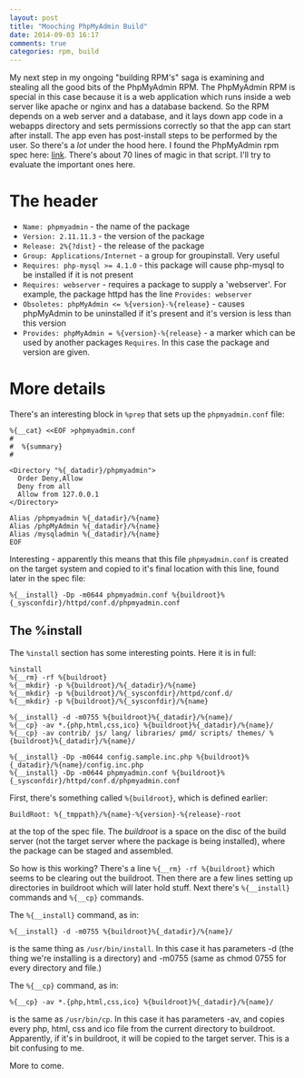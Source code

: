 ```yaml
---
layout: post
title: "Mooching PhpMyAdmin Build"
date: 2014-09-03 16:17
comments: true
categories: rpm, build 
---
```

My next step in my ongoing "building RPM's" saga is examining and stealing all the good bits of the PhpMyAdmin RPM.
The PhpMyAdmin RPM is special in this case because it is a web application which runs inside a web server like apache
or nginx and has a database backend. So the RPM depends on a web server and a database, and it lays down app code in
a webapps directory and sets permissions correctly so that the app can start after install. The app even has post-install
steps to be performed by the user.  So there's a *lot* under the hood here. I found the PhpMyAdmin rpm spec here:
[link](https://github.com/repoforge/rpms/blob/master/specs/phpmyadmin/phpmyadmin.spec). There's about 70 lines of magic in that script. I'll try to evaluate
the important ones here. 
<!-- more -->

# The header

   * `Name: phpmyadmin` - the name of the package
   * `Version: 2.11.11.3` - the version of the package
   * `Release: 2%{?dist}` - the release of the package
   * `Group: Applications/Internet` - a group for groupinstall.  Very useful
   * `Requires: php-mysql >= 4.1.0` - this package will cause php-mysql to be installed if it is not present
   * `Requires: webserver` - requires a package to supply a 'webserver'.  For example, the package httpd has the line `Provides: webserver`
   * `Obsoletes: phpMyAdmin <= %{version}-%{release}` - causes phpMyAdmin to be uninstalled if it's present and it's version is less than this version
   * `Provides: phpMyAdmin = %{version}-%{release}` - a marker which can be used by another packages `Requires`.  In this case the package and version are given.

# More details

There's an interesting block in `%prep` that sets up the `phpmyadmin.conf` file:

```
%{__cat} <<EOF >phpmyadmin.conf
#
#  %{summary}
#

<Directory "%{_datadir}/phpmyadmin">
  Order Deny,Allow
  Deny from all
  Allow from 127.0.0.1
</Directory>

Alias /phpmyadmin %{_datadir}/%{name}
Alias /phpMyAdmin %{_datadir}/%{name}
Alias /mysqladmin %{_datadir}/%{name}
EOF
```

Interesting - apparently this means that this file `phpmyadmin.conf` is created on the target system and copied to it's final location with this line, found
later in the spec file:

```
%{__install} -Dp -m0644 phpmyadmin.conf %{buildroot}%{_sysconfdir}/httpd/conf.d/phpmyadmin.conf
```

## The %install

The `%install` section has some interesting points.  Here it is in full:

```
%install
%{__rm} -rf %{buildroot}
%{__mkdir} -p %{buildroot}/%{_datadir}/%{name}
%{__mkdir} -p %{buildroot}/%{_sysconfdir}/httpd/conf.d/
%{__mkdir} -p %{buildroot}/%{_sysconfdir}/%{name}

%{__install} -d -m0755 %{buildroot}%{_datadir}/%{name}/
%{__cp} -av *.{php,html,css,ico} %{buildroot}%{_datadir}/%{name}/
%{__cp} -av contrib/ js/ lang/ libraries/ pmd/ scripts/ themes/ %{buildroot}%{_datadir}/%{name}/

%{__install} -Dp -m0644 config.sample.inc.php %{buildroot}%{_datadir}/%{name}/config.inc.php
%{__install} -Dp -m0644 phpmyadmin.conf %{buildroot}%{_sysconfdir}/httpd/conf.d/phpmyadmin.conf

```

First, there's something called `%{buildroot}`, which is defined earlier:

```
BuildRoot: %{_tmppath}/%{name}-%{version}-%{release}-root
```

at the top of the spec file.  The *buildroot* is a space on the disc of the build server (not the target server where the package is being installed), where
the package can be staged and assembled.   

So how is this working? There's a line `%{__rm} -rf %{buildroot}` which seems to be clearing out the buildroot.  Then there are a few lines setting up
directories in buildroot which will later hold stuff.  Next there's `%{__install}` commands and `%{__cp}` commands.  

The `%{__install}` command, as in:

```
%{__install} -d -m0755 %{buildroot}%{_datadir}/%{name}/
```

is the same thing as `/usr/bin/install`.  In this case it has parameters -d (the thing we're installing is a directory) and -m0755 (same as chmod 0755 for
every directory and file.) 

The `%{__cp}` command, as in:

```
%{__cp} -av *.{php,html,css,ico} %{buildroot}%{_datadir}/%{name}/
```

is the same as `/usr/bin/cp`. In this case it has parameters -av, and copies every php, html, css and ico file from the current directory to buildroot.
Apparently, if it's in buildroot, it will be copied to the target server. This is a bit confusing to me. 

More to come.

<!-- see https://github.com/Shopify/liquid/wiki/Liquid-for-Designers for stuff 
# H1
## H2
[I'm an inline-style link](https://www.google.com)
![alt text](https://github.com/adam-p/markdown-here/raw/master/src/common/images/icon48.png 'Logo Title Text 1')
```javascript
var s = 'JavaScript syntax highlighting';
alert(s);
```
| Tables        | Are           | Cool  |
| ------------- |:-------------:| -----:|
| col 3 is      | right-aligned | $1600 |
-->
